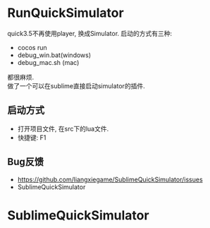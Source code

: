 # RunQuickSimulator

quick3.5不再使用player, 换成Simulator. 启动的方式有三种:  

+ cocos run
+ debug_win.bat(windows)
+ debug_mac.sh (mac)

都很麻烦.  
做了一个可以在sublime直接启动simulator的插件.  


## 启动方式
+ 打开项目文件, 在src下的lua文件.
+ 快捷键: F1

## Bug反馈
+ https://github.com/liangxiegame/SublimeQuickSimulator/issues
+ SublimeQuickSimulator
# SublimeQuickSimulator
